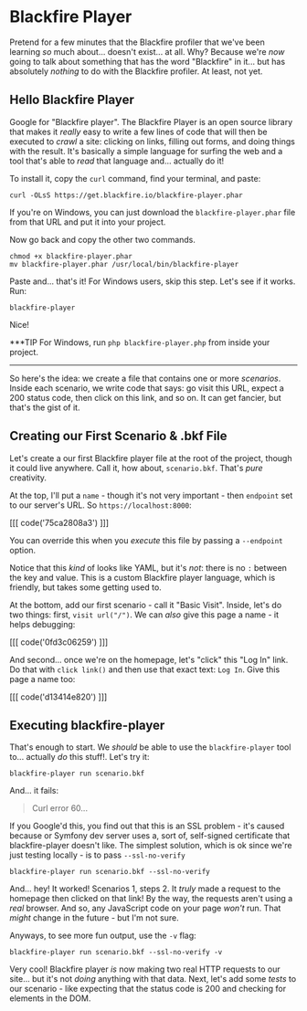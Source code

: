 # Blackfire Player

Pretend for a few minutes that the Blackfire profiler that we've been learning
*so* much about... doesn't exist... at all. Why? Because we're *now* going to talk
about something that has the word "Blackfire" in it... but has absolutely
*nothing* to do with the Blackfire profiler. At least, not yet.

## Hello Blackfire Player

Google for "Blackfire player". The Blackfire Player is an open source library
that makes it *really* easy to write a few lines of code that will then be
executed to *crawl* a site: clicking on links, filling out forms, and doing
things with the result. It's basically a simple language for surfing the web
and a tool that's able to *read* that language and... actually do it!

To install it, copy the `curl` command, find your terminal, and paste:

```terminal-silent
curl -OLsS https://get.blackfire.io/blackfire-player.phar
```

If you're on Windows, you can just download the `blackfire-player.phar` file from
that URL and put it into your project.

Now go back and copy the other two commands.

```terminal-silent
chmod +x blackfire-player.phar
mv blackfire-player.phar /usr/local/bin/blackfire-player
```

Paste and... that's it! For Windows users, skip this step. Let's see if it works.
Run:

```terminal
blackfire-player
```

Nice!

***TIP
For Windows, run `php blackfire-player.php` from inside your project.
***

So here's the idea: we create a file that contains one or more *scenarios*.
Inside each scenario, we write code that says: go visit this URL, expect a 200
status code, then click on this link, and so on. It can get fancier, but that's
the gist of it.

## Creating our First Scenario & .bkf File

Let's create a our first Blackfire player file at the root of the project, though
it could live anywhere. Call it, how about, `scenario.bkf`. That's *pure* creativity.

At the top, I'll put a `name` - though it's not very important - then
`endpoint` set to our server's URL. So `https://localhost:8000`:

[[[ code('75ca2808a3') ]]]

You can override this when you *execute* this file by passing a `--endpoint`
option.

Notice that this *kind* of looks like YAML, but it's *not*: there is no `:`
between the key and value. This is a custom Blackfire player language, which
is friendly, but takes some getting used to.

At the bottom, add our first scenario - call it "Basic Visit". Inside, let's do
two things: first, `visit url("/")`. We can *also* give this page a name - it
helps debugging:

[[[ code('0fd3c06259') ]]]

And second... once we're on the homepage, let's "click" this "Log In" link. Do
that with `click link()` and then use that exact text: `Log In`. Give this page a
name too:

[[[ code('d13414e820') ]]]

## Executing blackfire-player

That's enough to start. We *should* be able to use the `blackfire-player` tool
to... actually *do* this stuff!. Let's try it:

```terminal
blackfire-player run scenario.bkf
```

And... it fails:

> Curl error 60...

If you Google'd this, you find out that this is an SSL problem - it's caused because
or Symfony dev server uses a, sort of, self-signed certificate that blackfire-player
doesn't like. The simplest solution, which is ok since we're just testing
locally - is to pass `--ssl-no-verify`

```terminal-silent
blackfire-player run scenario.bkf --ssl-no-verify
```

And... hey! It worked! Scenarios 1, steps 2. It *truly* made a request to
the homepage then clicked on that link! By the way, the requests aren't using a
*real* browser. And so, any JavaScript code on your page *won't* run.
That *might* change in the future - but I'm not sure.

Anyways, to see more fun output, use the `-v` flag:

```terminal-silent
blackfire-player run scenario.bkf --ssl-no-verify -v
```

Very cool! Blackfire player *is* now making two real HTTP requests to our site...
but it's not *doing* anything with that data. Next, let's add some *tests* to
our scenario - like expecting that the status code is 200 and checking for elements
in the DOM.
